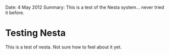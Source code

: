Date: 4 May 2012
Summary: This is a test of the Nesta system... never tried it before.

# Testing Nesta

This is a test of nesta. Not sure how to feel about it yet.
